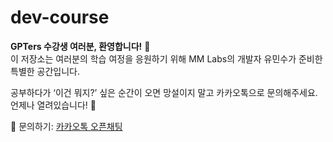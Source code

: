 # dev-course

**GPTers 수강생 여러분, 환영합니다!** 🥳  
이 저장소는 여러분의 학습 여정을 응원하기 위해 MM Labs의 개발자 유민수가 준비한 특별한 공간입니다.

공부하다가 ‘이건 뭐지?’ 싶은 순간이 오면 망설이지 말고 카카오톡으로 문의해주세요.  
언제나 열려있습니다! 🚀

🔗 문의하기: [카카오톡 오픈채팅](https://open.kakao.com/me/opryu)
